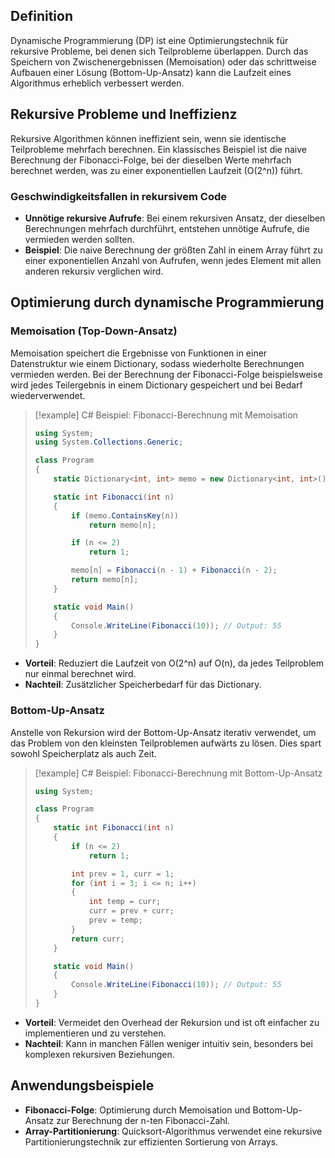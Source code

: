 ## Definition
Dynamische Programmierung (DP) ist eine Optimierungstechnik für rekursive Probleme, bei denen sich Teilprobleme überlappen. Durch das Speichern von Zwischenergebnissen (Memoisation) oder das schrittweise Aufbauen einer Lösung (Bottom-Up-Ansatz) kann die Laufzeit eines Algorithmus erheblich verbessert werden.

## Rekursive Probleme und Ineffizienz
Rekursive Algorithmen können ineffizient sein, wenn sie identische Teilprobleme mehrfach berechnen. Ein klassisches Beispiel ist die naive Berechnung der Fibonacci-Folge, bei der dieselben Werte mehrfach berechnet werden, was zu einer exponentiellen Laufzeit (O(2^n)) führt.

### Geschwindigkeitsfallen in rekursivem Code
- **Unnötige rekursive Aufrufe**: Bei einem rekursiven Ansatz, der dieselben Berechnungen mehrfach durchführt, entstehen unnötige Aufrufe, die vermieden werden sollten.
- **Beispiel**: Die naive Berechnung der größten Zahl in einem Array führt zu einer exponentiellen Anzahl von Aufrufen, wenn jedes Element mit allen anderen rekursiv verglichen wird.

## Optimierung durch dynamische Programmierung

### Memoisation (Top-Down-Ansatz)
Memoisation speichert die Ergebnisse von Funktionen in einer Datenstruktur wie einem Dictionary, sodass wiederholte Berechnungen vermieden werden. Bei der Berechnung der Fibonacci-Folge beispielsweise wird jedes Teilergebnis in einem Dictionary gespeichert und bei Bedarf wiederverwendet.

> [!example] C# Beispiel: Fibonacci-Berechnung mit Memoisation
> ```csharp
> using System;
> using System.Collections.Generic;
> 
> class Program
> {
>     static Dictionary<int, int> memo = new Dictionary<int, int>();
> 
>     static int Fibonacci(int n)
>     {
>         if (memo.ContainsKey(n))
>             return memo[n];
> 
>         if (n <= 2)
>             return 1;
> 
>         memo[n] = Fibonacci(n - 1) + Fibonacci(n - 2);
>         return memo[n];
>     }
> 
>     static void Main()
>     {
>         Console.WriteLine(Fibonacci(10)); // Output: 55
>     }
> }
> ```

- **Vorteil**: Reduziert die Laufzeit von O(2^n) auf O(n), da jedes Teilproblem nur einmal berechnet wird.
- **Nachteil**: Zusätzlicher Speicherbedarf für das Dictionary.

### Bottom-Up-Ansatz
Anstelle von Rekursion wird der Bottom-Up-Ansatz iterativ verwendet, um das Problem von den kleinsten Teilproblemen aufwärts zu lösen. Dies spart sowohl Speicherplatz als auch Zeit.

> [!example] C# Beispiel: Fibonacci-Berechnung mit Bottom-Up-Ansatz
> ```csharp
> using System;
> 
> class Program
> {
>     static int Fibonacci(int n)
>     {
>         if (n <= 2)
>             return 1;
> 
>         int prev = 1, curr = 1;
>         for (int i = 3; i <= n; i++)
>         {
>             int temp = curr;
>             curr = prev + curr;
>             prev = temp;
>         }
>         return curr;
>     }
> 
>     static void Main()
>     {
>         Console.WriteLine(Fibonacci(10)); // Output: 55
>     }
> }
> ```

- **Vorteil**: Vermeidet den Overhead der Rekursion und ist oft einfacher zu implementieren und zu verstehen.
- **Nachteil**: Kann in manchen Fällen weniger intuitiv sein, besonders bei komplexen rekursiven Beziehungen.

## Anwendungsbeispiele
- **Fibonacci-Folge**: Optimierung durch Memoisation und Bottom-Up-Ansatz zur Berechnung der n-ten Fibonacci-Zahl.
- **Array-Partitionierung**: Quicksort-Algorithmus verwendet eine rekursive Partitionierungstechnik zur effizienten Sortierung von Arrays.

